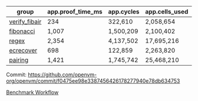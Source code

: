 | group | app.proof_time_ms | app.cycles | app.cells_used | leaf.proof_time_ms | leaf.cycles | leaf.cells_used |
| -- | -- | -- | -- | -- | -- | -- |
| [verify_fibair](https://github.com/openvm-org/openvm/blob/benchmark-results/benchmarks-pr/2189/verify_fibair-f0475ee98e3387456426178277940e78db634753.md) | 234 |  322,610 |  2,058,654 |- | - | - |
| [fibonacci](https://github.com/openvm-org/openvm/blob/benchmark-results/benchmarks-pr/2189/fibonacci-f0475ee98e3387456426178277940e78db634753.md) | 1,007 |  1,500,209 |  2,100,402 |- | - | - |
| [regex](https://github.com/openvm-org/openvm/blob/benchmark-results/benchmarks-pr/2189/regex-f0475ee98e3387456426178277940e78db634753.md) | 2,354 |  4,137,502 |  17,695,216 |- | - | - |
| [ecrecover](https://github.com/openvm-org/openvm/blob/benchmark-results/benchmarks-pr/2189/ecrecover-f0475ee98e3387456426178277940e78db634753.md) | 698 |  122,859 |  2,263,820 |- | - | - |
| [pairing](https://github.com/openvm-org/openvm/blob/benchmark-results/benchmarks-pr/2189/pairing-f0475ee98e3387456426178277940e78db634753.md) | 1,421 |  1,745,742 |  25,468,210 |- | - | - |


Commit: https://github.com/openvm-org/openvm/commit/f0475ee98e3387456426178277940e78db634753

[Benchmark Workflow](https://github.com/openvm-org/openvm/actions/runs/18958034392)
